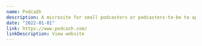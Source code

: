 ```yaml
---
name: Podca$h
description: A microsite for small podcasters or podcasters-to-be to apply for sponsorship.
date: "2022-01-01"
link: https://www.podcash.com/
linkDescription: View website
---
```

